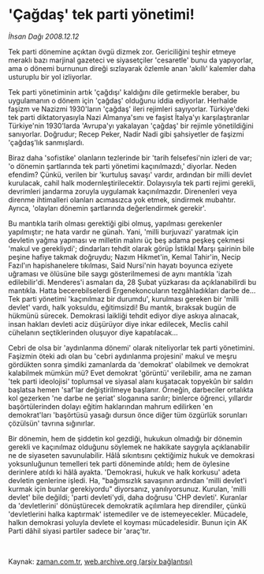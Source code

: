 # 'Çağdaş' tek parti yönetimi!

*İhsan Dağı 2008.12.12*

<tr><td class="metin" colspan="2" style="padding-top: 20px; padding-left: 5px; padding-right: 10px;">Tek parti dönemine açıktan övgü dizmek zor. Gericiliğini teşhir etmeye meraklı bazı marjinal gazeteci ve siyasetçiler 'cesaretle' bunu da yapıyorlar, ama o dönemi burnunun direği sızlayarak özlemle anan 'akıllı' kalemler daha usturuplu bir yol izliyorlar.</td></tr><tr><td class="metin" colspan="2" style="padding-top: 20px; padding-left: 5px; padding-right: 10px;"><p> Tek parti yönetiminin artık 'çağdışı' kaldığını dile getirmekle beraber, bu uygulamanın o dönem için 'çağdaş' olduğunu iddia ediyorlar. Herhalde faşizm ve Nazizmi 1930'ların 'çağdaş' ileri rejimleri sayıyorlar. Türkiye'deki tek parti diktatoryasıyla Nazi Almanya'sını ve faşist İtalya'yı karşılaştıranlar Türkiye'nin 1930'larda 'Avrupa'yı yakalayan 'çağdaş' bir rejimle yönetildiğini sanıyorlar. Doğrudur; Recep Peker, Nadir Nadi gibi şahsiyetler de faşizmi 'çağdaş'lık sanmışlardı. 
<p>Biraz daha 'sofistike' olanların tezlerinde bir 'tarih felsefesi'nin izleri de var; 'o dönemin şartlarında tek parti yönetimi kaçınılmazdı,' diyorlar. Neden efendim? Çünkü, verilen bir 'kurtuluş savaşı' vardır, ardından bir milli devlet kurulacak, cahil halk modernleştirilecektir. Dolayısıyla tek parti rejimi gerekli, devrimleri jandarma zoruyla uygulamak kaçınılmazdır. Direnenleri veya direnme ihtimalleri olanları acımasızca yok etmek, sindirmek mubahtır. Ayrıca, 'olayları dönemin şartlarında değerlendirmek gerekir'. 
<p>Bu mantıkla tarih olması gerektiği gibi olmuş, yapılması gerekenler yapılmıştır; ne hata vardır ne günah. Yani, 'milli burjuvazi' yaratmak için devletin yağma yapması ve milletin malını üç beş adama peşkeş çekmesi 'makul ve gerekliydi'; dindarları tehdit olarak görüp İstiklal Marşı şairinin bile peşine hafiye takmak doğruydu; Nazım Hikmet'in, Kemal Tahir'in, Necip Fazıl'ın hapishanelere tıkılması, Said Nursi'nin hayatı boyunca eziyete uğraması ve ölüsüne bile saygı gösterilmemesi de aynı mantıkla 'izah edilebilir'di. Menderes'i asmaları da, 28 Şubat yüzkarası da açıklanabilirdi bu mantıkla. Hatta becerebilselerdi Ergenekoncuların tezgâhladıkları darbe de... Tek parti yönetimi 'kaçınılmaz bir durumdu', kurulması gereken bir 'milli devlet' vardı, halk yoksuldu, eğitimsizdi! Bu mantık, bıraksak bugün de hükmünü sürecek. Demokrasi laikliği tehdit ediyor diye askıya alınacak, insan hakları devleti aciz düşürüyor diye inkar edilecek, Meclis cahil cühelanın seçtiklerinden oluşuyor diye kapatılacak...
<p>Cebri de olsa bir 'aydınlanma dönemi' olarak niteliyorlar tek parti yönetimini. Faşizmin öteki adı olan bu 'cebri aydınlanma projesini' makul ve meşru gördükten sonra şimdiki zamanlarda da 'demokrat' olabilmek ve demokrat kalabilmek mümkün mü? Evet demokrat 'görüntü' verilebilir, ama ne zaman 'tek parti ideolojisi' toplumsal ve siyasal alanı kuşatacak topyekûn bir saldırı başlatsa hemen 'saf'lar değiştirilmeye başlanır. Örneğin, darbeciler ortalıkta kol gezerken 'ne darbe ne şeriat' sloganına sarılır; binlerce öğrenci, yıllardır başörtülerinden dolayı eğitim haklarından mahrum edilirken 'en demokrat'ları 'başörtüsü yasağı dursun önce diğer tüm özgürlük sorunları çözülsün' tavrına sığınırlar. 
<p>Bir dönemin, hem de şiddetin kol gezdiği, hukukun olmadığı bir dönemin gerekli ve kaçınılmaz olduğunu söylemek ne hakikate saygıyla açıklanabilir ne de siyaseten savunulabilir. Hâlâ sıkıntısını çektiğimiz hukuk ve demokrasi yoksunluğunun temelleri tek parti döneminde atıldı; hem de öylesine derinlere atıldı ki hâlâ ayakta. 'Demokrasi, hukuk ve halk korkusu' adeta devletin genlerine işledi. Ha, "bağımsızlık savaşının ardından 'milli devlet'i kurmak için bunlar gerekiyordu" diyorsanız, yanılıyorsunuz. Kurulan, 'milli devlet' bile değildi; 'parti devleti'ydi, daha doğrusu 'CHP devleti'. Kuranlar da 'devletlerini' dönüştürecek demokratik açılımlara hep direndiler, çünkü 'devletlerini halka kaptırmak' istemediler ve de istemeyecekler. Mücadele, halkın demokrasi yoluyla devlete el koyması mücadelesidir. Bunun için AK Parti dâhil siyasi partiler sadece bir 'araç'tır. 
<p><br/></p></p></p></p></p></p></td></tr>

Kaynak: [zaman.com.tr](http://zaman.com.tr/yazar.do?yazino=769480), [web.archive.org (arşiv bağlantısı)](http://web.archive.org/web/20081222132119/http://www.zaman.com.tr:80/yazar.do?yazino=769480)
